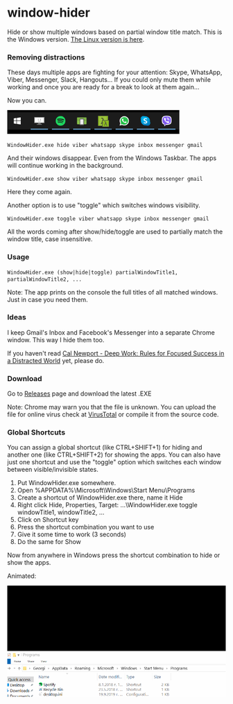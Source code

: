 # window-hider
Hide or show multiple windows based on partial window title match. This is the Windows version. [The Linux version is here](https://github.com/georgiptr/window-hider-linux).

### Removing distractions
These days multiple apps are fighting for your attention: Skype, WhatsApp, Viber, Messenger, Slack, Hangouts... If you could only mute them while working and once you are ready for a break to look at them again...

Now you can.

![Show Hide Animation](https://github.com/georgiptr/window-hider/raw/master/Images/showhide.gif)

```
WindowHider.exe hide viber whatsapp skype inbox messenger gmail
```

And their windows disappear. Even from the Windows Taskbar. The apps will continue working in the background.

```
WindowHider.exe show viber whatsapp skype inbox messenger gmail
```

Here they come again.

Another option is to use "toggle" which switches windows visibility.

```
WindowHider.exe toggle viber whatsapp skype inbox messenger gmail
```

All the words coming after show/hide/toggle are used to partially match the window title, case insensitive.


### Usage

```
WindowHider.exe (show|hide|toggle) partialWindowTitle1, partialWindowTitle2, ...
```

Note: The app prints on the console the full titles of all matched windows. Just in case you need them.

### Ideas

I keep Gmail's Inbox and Facebook's Messenger into a separate Chrome window. This way I hide them too.

If you haven't read [Cal Newport - Deep Work: Rules for Focused Success in a Distracted World](https://www.goodreads.com/book/show/25744928-deep-work) yet, please do.

### Download

Go to [Releases](https://github.com/georgiptr/window-hider/releases) page and download the latest .EXE

Note: Chrome may warn you that the file is unknown. You can upload the file for online virus check at [VirusTotal](https://www.virustotal.com) or compile it from the source code.

### Global Shortcuts

You can assign a global shortcut (like CTRL+SHIFT+1) for hiding and another one (like CTRL+SHIFT+2) for showing the apps. You can also have just one shortcut and use the "toggle" option which switches each window between visible/invisible states.

1. Put WindowHider.exe somewhere.
2. Open %APPDATA%\Microsoft\Windows\Start Menu\Programs
3. Create a shortcut of WindowHider.exe there, name it Hide
4. Right click Hide, Properties, Target: ...\WindowHider.exe toggle windowTitle1, windowTitle2, ...
5. Click on Shortcut key
6. Press the shortcut combination you want to use
7. Give it some time to work (3 seconds)
8. Do the same for Show

Now from anywhere in Windows press the shortcut combination to hide or show the apps.

Animated:

![Shortcuts Animation](https://github.com/georgiptr/window-hider/raw/master/Images/showhide2.gif)

